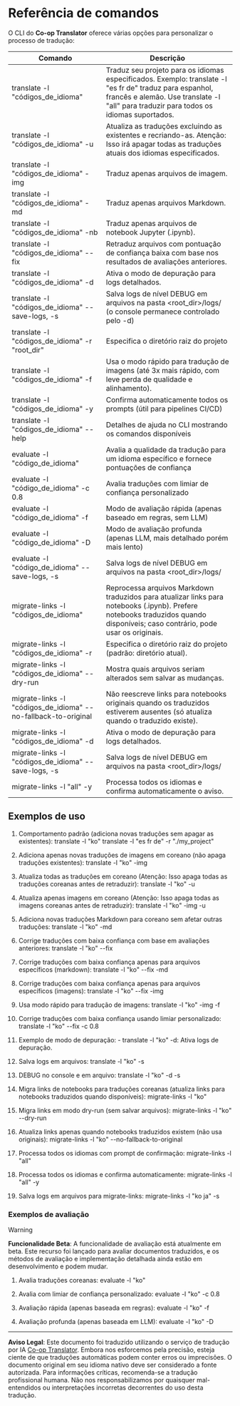 <!--
CO_OP_TRANSLATOR_METADATA:
{
  "original_hash": "a6cddf5e9648ef0bba0de7eb07e74cf1",
  "translation_date": "2025-10-15T03:02:28+00:00",
  "source_file": "getting_started/command-reference.md",
  "language_code": "br"
}
-->
# Referência de comandos

O CLI do **Co-op Translator** oferece várias opções para personalizar o processo de tradução:

Comando                                       | Descrição
----------------------------------------------|-------------------------------------------------------------------------------------------------------------------------------------------------------------------------------------------------------
translate -l "códigos_de_idioma"              | Traduz seu projeto para os idiomas especificados. Exemplo: translate -l "es fr de" traduz para espanhol, francês e alemão. Use translate -l "all" para traduzir para todos os idiomas suportados.
translate -l "códigos_de_idioma" -u           | Atualiza as traduções excluindo as existentes e recriando-as. Atenção: Isso irá apagar todas as traduções atuais dos idiomas especificados.
translate -l "códigos_de_idioma" -img         | Traduz apenas arquivos de imagem.
translate -l "códigos_de_idioma" -md          | Traduz apenas arquivos Markdown.
translate -l "códigos_de_idioma" -nb          | Traduz apenas arquivos de notebook Jupyter (.ipynb).
translate -l "códigos_de_idioma" --fix        | Retraduz arquivos com pontuação de confiança baixa com base nos resultados de avaliações anteriores.
translate -l "códigos_de_idioma" -d           | Ativa o modo de depuração para logs detalhados.
translate -l "códigos_de_idioma" --save-logs, -s | Salva logs de nível DEBUG em arquivos na pasta <root_dir>/logs/ (o console permanece controlado pelo -d)
translate -l "códigos_de_idioma" -r "root_dir"| Especifica o diretório raiz do projeto
translate -l "códigos_de_idioma" -f           | Usa o modo rápido para tradução de imagens (até 3x mais rápido, com leve perda de qualidade e alinhamento).
translate -l "códigos_de_idioma" -y           | Confirma automaticamente todos os prompts (útil para pipelines CI/CD)
translate -l "códigos_de_idioma" --help       | Detalhes de ajuda no CLI mostrando os comandos disponíveis
evaluate -l "código_de_idioma"                | Avalia a qualidade da tradução para um idioma específico e fornece pontuações de confiança
evaluate -l "código_de_idioma" -c 0.8         | Avalia traduções com limiar de confiança personalizado
evaluate -l "código_de_idioma" -f             | Modo de avaliação rápida (apenas baseado em regras, sem LLM)
evaluate -l "código_de_idioma" -D             | Modo de avaliação profunda (apenas LLM, mais detalhado porém mais lento)
evaluate -l "código_de_idioma" --save-logs, -s| Salva logs de nível DEBUG em arquivos na pasta <root_dir>/logs/
migrate-links -l "códigos_de_idioma"          | Reprocessa arquivos Markdown traduzidos para atualizar links para notebooks (.ipynb). Prefere notebooks traduzidos quando disponíveis; caso contrário, pode usar os originais.
migrate-links -l "códigos_de_idioma" -r       | Especifica o diretório raiz do projeto (padrão: diretório atual).
migrate-links -l "códigos_de_idioma" --dry-run| Mostra quais arquivos seriam alterados sem salvar as mudanças.
migrate-links -l "códigos_de_idioma" --no-fallback-to-original | Não reescreve links para notebooks originais quando os traduzidos estiverem ausentes (só atualiza quando o traduzido existe).
migrate-links -l "códigos_de_idioma" -d       | Ativa o modo de depuração para logs detalhados.
migrate-links -l "códigos_de_idioma" --save-logs, -s | Salva logs de nível DEBUG em arquivos na pasta <root_dir>/logs/
migrate-links -l "all" -y                     | Processa todos os idiomas e confirma automaticamente o aviso.

## Exemplos de uso

  1. Comportamento padrão (adiciona novas traduções sem apagar as existentes):   translate -l "ko"    translate -l "es fr de" -r "./my_project"

  2. Adiciona apenas novas traduções de imagens em coreano (não apaga traduções existentes):    translate -l "ko" -img

  3. Atualiza todas as traduções em coreano (Atenção: Isso apaga todas as traduções coreanas antes de retraduzir):    translate -l "ko" -u

  4. Atualiza apenas imagens em coreano (Atenção: Isso apaga todas as imagens coreanas antes de retraduzir):    translate -l "ko" -img -u

  5. Adiciona novas traduções Markdown para coreano sem afetar outras traduções:    translate -l "ko" -md

  6. Corrige traduções com baixa confiança com base em avaliações anteriores: translate -l "ko" --fix

  7. Corrige traduções com baixa confiança apenas para arquivos específicos (markdown): translate -l "ko" --fix -md

  8. Corrige traduções com baixa confiança apenas para arquivos específicos (imagens): translate -l "ko" --fix -img

  9. Usa modo rápido para tradução de imagens:    translate -l "ko" -img -f

  10. Corrige traduções com baixa confiança usando limiar personalizado: translate -l "ko" --fix -c 0.8

  11. Exemplo de modo de depuração: - translate -l "ko" -d: Ativa logs de depuração.
  12. Salva logs em arquivos: translate -l "ko" -s
  13. DEBUG no console e em arquivo: translate -l "ko" -d -s

  14. Migra links de notebooks para traduções coreanas (atualiza links para notebooks traduzidos quando disponíveis):    migrate-links -l "ko"

  15. Migra links em modo dry-run (sem salvar arquivos):    migrate-links -l "ko" --dry-run

  16. Atualiza links apenas quando notebooks traduzidos existem (não usa originais):    migrate-links -l "ko" --no-fallback-to-original

  17. Processa todos os idiomas com prompt de confirmação:    migrate-links -l "all"

  18. Processa todos os idiomas e confirma automaticamente:    migrate-links -l "all" -y
  19. Salva logs em arquivos para migrate-links:    migrate-links -l "ko ja" -s

### Exemplos de avaliação

> [!WARNING]  
> **Funcionalidade Beta**: A funcionalidade de avaliação está atualmente em beta. Este recurso foi lançado para avaliar documentos traduzidos, e os métodos de avaliação e implementação detalhada ainda estão em desenvolvimento e podem mudar.

  1. Avalia traduções coreanas: evaluate -l "ko"

  2. Avalia com limiar de confiança personalizado: evaluate -l "ko" -c 0.8

  3. Avaliação rápida (apenas baseada em regras): evaluate -l "ko" -f

  4. Avaliação profunda (apenas baseada em LLM): evaluate -l "ko" -D

---

**Aviso Legal**:
Este documento foi traduzido utilizando o serviço de tradução por IA [Co-op Translator](https://github.com/Azure/co-op-translator). Embora nos esforcemos pela precisão, esteja ciente de que traduções automáticas podem conter erros ou imprecisões. O documento original em seu idioma nativo deve ser considerado a fonte autorizada. Para informações críticas, recomenda-se a tradução profissional humana. Não nos responsabilizamos por quaisquer mal-entendidos ou interpretações incorretas decorrentes do uso desta tradução.